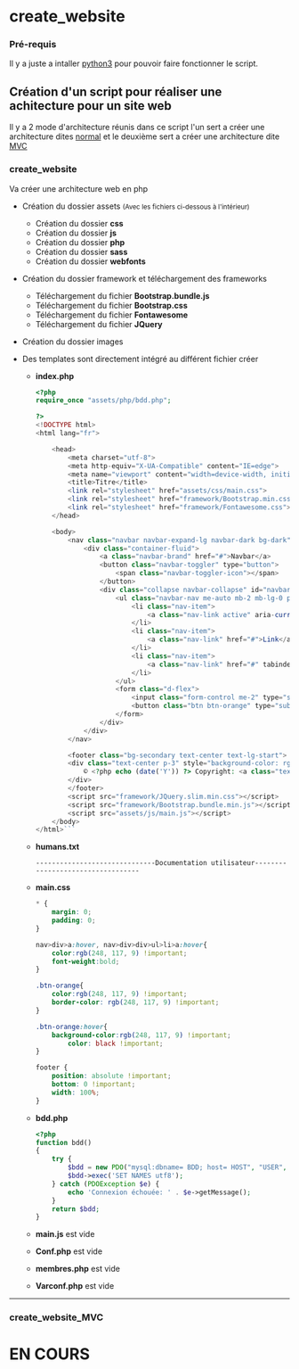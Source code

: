 # create_website

### Pré-requis

Il y a juste a intaller [python3](#https://www.python.org/downloads/) pour pouvoir faire fonctionner le script.

## Création d'un script pour réaliser une achitecture pour un site web

Il y a 2 mode d'architecture réunis dans ce script l'un sert a créer une architecture dites [normal](#create_website-1) et le deuxième sert a créer une architecture dite [MVC](#create_website_mvc)

### create_website

Va créer une architecture web en php

* Création du dossier assets
<small>(Avec les fichiers ci-dessous à l'intérieur)</small>
  * Création du dossier **css**
  * Création du dossier **js**
  * Création du dossier **php**
  * Création du dossier **sass**
  * Création du dossier **webfonts**

* Création du dossier framework et téléchargement des frameworks
  * Téléchargement du fichier **Bootstrap.bundle.js**
  * Téléchargement du fichier **Bootstrap.css**
  * Téléchargement du fichier **Fontawesome**
  * Téléchargement du fichier **JQuery**

* Création du dossier images 

* Des templates sont directement intégré au différent fichier créer
  * **index.php**

	```php
	<?php
	require_once "assets/php/bdd.php";

	?>
	<!DOCTYPE html>
	<html lang="fr">

		<head>
			<meta charset="utf-8">
			<meta http-equiv="X-UA-Compatible" content="IE=edge">
			<meta name="viewport" content="width=device-width, initial-scale=1, user-scalable=no">
			<title>Titre</title>
			<link rel="stylesheet" href="assets/css/main.css">
			<link rel="stylesheet" href="framework/Bootstrap.min.css">
			<link rel="stylesheet" href="framework/Fontawesome.css">
		</head>

		<body>
			<nav class="navbar navbar-expand-lg navbar-dark bg-dark">
				<div class="container-fluid">
					<a class="navbar-brand" href="#">Navbar</a>
					<button class="navbar-toggler" type="button">
						<span class="navbar-toggler-icon"></span>
					</button>
					<div class="collapse navbar-collapse" id="navbarSupportedContent">
						<ul class="navbar-nav me-auto mb-2 mb-lg-0 p-2">
							<li class="nav-item">
								<a class="nav-link active" aria-current="page" href="#">Home</a>
							</li>
							<li class="nav-item">
								<a class="nav-link" href="#">Link</a>
							</li>
							<li class="nav-item">
								<a class="nav-link" href="#" tabindex="-1">Disabled</a>
							</li>
						</ul>
						<form class="d-flex">
							<input class="form-control me-2" type="search" placeholder="Search">
							<button class="btn btn-orange" type="submit">Search</button>
						</form>
					</div>
				</div>
			</nav>

			<footer class="bg-secondary text-center text-lg-start">
			<div class="text-center p-3" style="background-color: rgba(0, 0, 0, 0.2)">
				© <?php echo (date('Y')) ?> Copyright: <a class="text-dark" href="#">Place name here</a>
			</div>
			</footer>
			<script src="framework/JQuery.slim.min.css"></script>
			<script src="framework/Bootstrap.bundle.min.js"></script>
			<script src="assets/js/main.js"></script>
		</body>
	</html>```

  * **humans.txt**
	```
	------------------------------Documentation utilisateur----------------------------------
	```

  * **main.css**
	```css
	* {
		margin: 0;
		padding: 0;
	}

	nav>div>a:hover, nav>div>div>ul>li>a:hover{
		color:rgb(248, 117, 9) !important;
		font-weight:bold;
	}

	.btn-orange{
		color:rgb(248, 117, 9) !important;
		border-color: rgb(248, 117, 9) !important;
	}

	.btn-orange:hover{
		background-color:rgb(248, 117, 9) !important;
			color: black !important;
	}

	footer {
		position: absolute !important;
		bottom: 0 !important;
		width: 100%;
	}
	```

  * **bdd.php**

	```php
	<?php
	function bdd()
	{
		try {
			$bdd = new PDO("mysql:dbname= BDD; host= HOST", "USER", "PASS");
			$bdd->exec('SET NAMES utf8');
		} catch (PDOException $e) {
			echo 'Connexion échouée: ' . $e->getMessage();
		}
		return $bdd;
	}
	```

  * **main.js** est vide

  * **Conf.php** est vide

  * **membres.php** est vide

  * **Varconf.php** est vide


**********************************************************************************************

### create_website_MVC

# EN COURS
